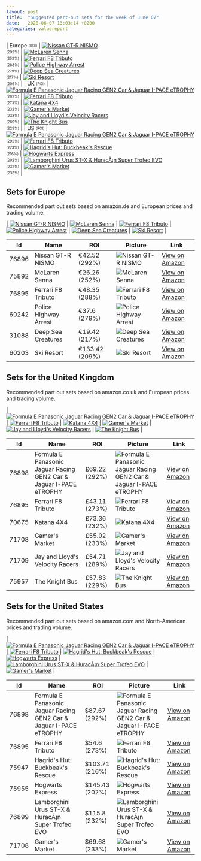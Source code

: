 ```yaml
---
layout: post
title:  "Suggested part-out sets for the week of June 07"
date:   2020-06-07 13:03:14 +0200
categories: valuereport
---
```


| Europe <sub><sup>(ROI)</sup></sub> | [![Nissan GT-R NISMO](https://images.brickset.com/sets/small/76896-1.jpg "Nissan GT-R NISMO")](https://amzn.to/2zZoRzu)<br><sub><sup>(292%)</sup></sub> | [![McLaren Senna](https://images.brickset.com/sets/small/75892-1.jpg "McLaren Senna")](https://amzn.to/3ezCfth)<br><sub><sup>(252%)</sup></sub> | [![Ferrari F8 Tributo](https://images.brickset.com/sets/small/76895-1.jpg "Ferrari F8 Tributo")](https://amzn.to/3cNrNOw)<br><sub><sup>(288%)</sup></sub> | [![Police Highway Arrest](https://images.brickset.com/sets/small/60242-1.jpg "Police Highway Arrest")](https://amzn.to/2Y3MMX6)<br><sub><sup>(279%)</sup></sub> | [![Deep Sea Creatures](https://images.brickset.com/sets/small/31088-1.jpg "Deep Sea Creatures")](https://amzn.to/3cFC6Dl)<br><sub><sup>(217%)</sup></sub> | [![Ski Resort](https://images.brickset.com/sets/small/60203-1.jpg "Ski Resort")](https://amzn.to/2XDhzuI)<br><sub><sup>(209%)</sup></sub> |
| UK <sub><sup>(ROI)</sup></sub> | [![Formula E Panasonic Jaguar Racing GEN2 Car & Jaguar I-PACE eTROPHY](https://images.brickset.com/sets/small/76898-1.jpg "Formula E Panasonic Jaguar Racing GEN2 Car & Jaguar I-PACE eTROPHY")](https://amzn.to/2XEpzvr)<br><sub><sup>(292%)</sup></sub> | [![Ferrari F8 Tributo](https://images.brickset.com/sets/small/76895-1.jpg "Ferrari F8 Tributo")](https://amzn.to/3dS3gIk)<br><sub><sup>(273%)</sup></sub> | [![Katana 4X4](https://images.brickset.com/sets/small/70675-1.jpg "Katana 4X4")](https://amzn.to/36LnsJm)<br><sub><sup>(232%)</sup></sub> | [![Gamer's Market](https://images.brickset.com/sets/small/71708-1.jpg "Gamer's Market")](https://amzn.to/2Xh1DOO)<br><sub><sup>(233%)</sup></sub> | [![Jay and Lloyd's Velocity Racers](https://images.brickset.com/sets/small/71709-1.jpg "Jay and Lloyd's Velocity Racers")](https://amzn.to/2TWzTg8)<br><sub><sup>(289%)</sup></sub> | [![The Knight Bus](https://images.brickset.com/sets/small/75957-1.jpg "The Knight Bus")](https://amzn.to/36OFiLB)<br><sub><sup>(229%)</sup></sub> |
| US <sub><sup>(ROI)</sup></sub> | [![Formula E Panasonic Jaguar Racing GEN2 Car & Jaguar I-PACE eTROPHY](https://images.brickset.com/sets/small/76898-1.jpg "Formula E Panasonic Jaguar Racing GEN2 Car & Jaguar I-PACE eTROPHY")](https://amzn.to/379lCCr)<br><sub><sup>(292%)</sup></sub> | [![Ferrari F8 Tributo](https://images.brickset.com/sets/small/76895-1.jpg "Ferrari F8 Tributo")](https://amzn.to/30iCNjA)<br><sub><sup>(273%)</sup></sub> | [![Hagrid's Hut: Buckbeak's Rescue](https://images.brickset.com/sets/small/75947-1.jpg "Hagrid's Hut: Buckbeak's Rescue")](https://amzn.to/2ZTgHUw)<br><sub><sup>(216%)</sup></sub> | [![Hogwarts Express](https://images.brickset.com/sets/small/75955-1.jpg "Hogwarts Express")](https://amzn.to/3dFOaG7)<br><sub><sup>(202%)</sup></sub> | [![Lamborghini Urus ST-X & HuracÃ¡n Super Trofeo EVO](https://images.brickset.com/sets/small/76899-1.jpg "Lamborghini Urus ST-X & HuracÃ¡n Super Trofeo EVO")](https://amzn.to/2BkAL83)<br><sub><sup>(232%)</sup></sub> | [![Gamer's Market](https://images.brickset.com/sets/small/71708-1.jpg "Gamer's Market")](https://amzn.to/2Be5Ytj)<br><sub><sup>(233%)</sup></sub> |

<!--more-->
## Sets for Europe
Recommended part out sets based on amazon.de and European prices and trading volume.

| [![Nissan GT-R NISMO](https://images.brickset.com/sets/small/76896-1.jpg "Nissan GT-R NISMO")](https://amzn.to/2zZoRzu) | [![McLaren Senna](https://images.brickset.com/sets/small/75892-1.jpg "McLaren Senna")](https://amzn.to/3ezCfth) | [![Ferrari F8 Tributo](https://images.brickset.com/sets/small/76895-1.jpg "Ferrari F8 Tributo")](https://amzn.to/3cNrNOw) | [![Police Highway Arrest](https://images.brickset.com/sets/small/60242-1.jpg "Police Highway Arrest")](https://amzn.to/2Y3MMX6) | [![Deep Sea Creatures](https://images.brickset.com/sets/small/31088-1.jpg "Deep Sea Creatures")](https://amzn.to/3cFC6Dl) | [![Ski Resort](https://images.brickset.com/sets/small/60203-1.jpg "Ski Resort")](https://amzn.to/2XDhzuI) |


Id | Name | ROI | Picture | Link
---|---|---|---|---
76896 | Nissan GT-R NISMO | &#8364;42.52 (292%) | ![Nissan GT-R NISMO](https://images.brickset.com/sets/small/76896-1.jpg "Nissan GT-R NISMO") | [View on Amazon](https://amzn.to/2zZoRzu)
75892 | McLaren Senna | &#8364;26.26 (252%) | ![McLaren Senna](https://images.brickset.com/sets/small/75892-1.jpg "McLaren Senna") | [View on Amazon](https://amzn.to/3ezCfth)
76895 | Ferrari F8 Tributo | &#8364;48.35 (288%) | ![Ferrari F8 Tributo](https://images.brickset.com/sets/small/76895-1.jpg "Ferrari F8 Tributo") | [View on Amazon](https://amzn.to/3cNrNOw)
60242 | Police Highway Arrest | &#8364;37.6 (279%) | ![Police Highway Arrest](https://images.brickset.com/sets/small/60242-1.jpg "Police Highway Arrest") | [View on Amazon](https://amzn.to/2Y3MMX6)
31088 | Deep Sea Creatures | &#8364;19.42 (217%) | ![Deep Sea Creatures](https://images.brickset.com/sets/small/31088-1.jpg "Deep Sea Creatures") | [View on Amazon](https://amzn.to/3cFC6Dl)
60203 | Ski Resort | &#8364;133.42 (209%) | ![Ski Resort](https://images.brickset.com/sets/small/60203-1.jpg "Ski Resort") | [View on Amazon](https://amzn.to/2XDhzuI)

## Sets for the United Kingdom
Recommended part out sets based on amazon.co.uk and European prices and trading volume.

| [![Formula E Panasonic Jaguar Racing GEN2 Car & Jaguar I-PACE eTROPHY](https://images.brickset.com/sets/small/76898-1.jpg "Formula E Panasonic Jaguar Racing GEN2 Car & Jaguar I-PACE eTROPHY")](https://amzn.to/2XEpzvr) | [![Ferrari F8 Tributo](https://images.brickset.com/sets/small/76895-1.jpg "Ferrari F8 Tributo")](https://amzn.to/3dS3gIk) | [![Katana 4X4](https://images.brickset.com/sets/small/70675-1.jpg "Katana 4X4")](https://amzn.to/36LnsJm) | [![Gamer's Market](https://images.brickset.com/sets/small/71708-1.jpg "Gamer's Market")](https://amzn.to/2Xh1DOO) | [![Jay and Lloyd's Velocity Racers](https://images.brickset.com/sets/small/71709-1.jpg "Jay and Lloyd's Velocity Racers")](https://amzn.to/2TWzTg8) | [![The Knight Bus](https://images.brickset.com/sets/small/75957-1.jpg "The Knight Bus")](https://amzn.to/36OFiLB) |


Id | Name | ROI | Picture | Link
---|---|---|---|---
76898 | Formula E Panasonic Jaguar Racing GEN2 Car & Jaguar I-PACE eTROPHY | &#163;69.22 (292%) | ![Formula E Panasonic Jaguar Racing GEN2 Car & Jaguar I-PACE eTROPHY](https://images.brickset.com/sets/small/76898-1.jpg "Formula E Panasonic Jaguar Racing GEN2 Car & Jaguar I-PACE eTROPHY") | [View on Amazon](https://amzn.to/2XEpzvr)
76895 | Ferrari F8 Tributo | &#163;43.11 (273%) | ![Ferrari F8 Tributo](https://images.brickset.com/sets/small/76895-1.jpg "Ferrari F8 Tributo") | [View on Amazon](https://amzn.to/3dS3gIk)
70675 | Katana 4X4 | &#163;73.36 (232%) | ![Katana 4X4](https://images.brickset.com/sets/small/70675-1.jpg "Katana 4X4") | [View on Amazon](https://amzn.to/36LnsJm)
71708 | Gamer's Market | &#163;55.02 (233%) | ![Gamer's Market](https://images.brickset.com/sets/small/71708-1.jpg "Gamer's Market") | [View on Amazon](https://amzn.to/2Xh1DOO)
71709 | Jay and Lloyd's Velocity Racers | &#163;54.71 (289%) | ![Jay and Lloyd's Velocity Racers](https://images.brickset.com/sets/small/71709-1.jpg "Jay and Lloyd's Velocity Racers") | [View on Amazon](https://amzn.to/2TWzTg8)
75957 | The Knight Bus | &#163;57.83 (229%) | ![The Knight Bus](https://images.brickset.com/sets/small/75957-1.jpg "The Knight Bus") | [View on Amazon](https://amzn.to/36OFiLB)

## Sets for the United States
Recommended part out sets based on amazon.com and North-American prices and trading volume.

| [![Formula E Panasonic Jaguar Racing GEN2 Car & Jaguar I-PACE eTROPHY](https://images.brickset.com/sets/small/76898-1.jpg "Formula E Panasonic Jaguar Racing GEN2 Car & Jaguar I-PACE eTROPHY")](https://amzn.to/379lCCr) | [![Ferrari F8 Tributo](https://images.brickset.com/sets/small/76895-1.jpg "Ferrari F8 Tributo")](https://amzn.to/30iCNjA) | [![Hagrid's Hut: Buckbeak's Rescue](https://images.brickset.com/sets/small/75947-1.jpg "Hagrid's Hut: Buckbeak's Rescue")](https://amzn.to/2ZTgHUw) | [![Hogwarts Express](https://images.brickset.com/sets/small/75955-1.jpg "Hogwarts Express")](https://amzn.to/3dFOaG7) | [![Lamborghini Urus ST-X & HuracÃ¡n Super Trofeo EVO](https://images.brickset.com/sets/small/76899-1.jpg "Lamborghini Urus ST-X & HuracÃ¡n Super Trofeo EVO")](https://amzn.to/2BkAL83) | [![Gamer's Market](https://images.brickset.com/sets/small/71708-1.jpg "Gamer's Market")](https://amzn.to/2Be5Ytj) |


Id | Name | ROI | Picture | Link
---|---|---|---|---
76898 | Formula E Panasonic Jaguar Racing GEN2 Car & Jaguar I-PACE eTROPHY | &#36;87.67 (292%) | ![Formula E Panasonic Jaguar Racing GEN2 Car & Jaguar I-PACE eTROPHY](https://images.brickset.com/sets/small/76898-1.jpg "Formula E Panasonic Jaguar Racing GEN2 Car & Jaguar I-PACE eTROPHY") | [View on Amazon](https://amzn.to/379lCCr)
76895 | Ferrari F8 Tributo | &#36;54.6 (273%) | ![Ferrari F8 Tributo](https://images.brickset.com/sets/small/76895-1.jpg "Ferrari F8 Tributo") | [View on Amazon](https://amzn.to/30iCNjA)
75947 | Hagrid's Hut: Buckbeak's Rescue | &#36;103.71 (216%) | ![Hagrid's Hut: Buckbeak's Rescue](https://images.brickset.com/sets/small/75947-1.jpg "Hagrid's Hut: Buckbeak's Rescue") | [View on Amazon](https://amzn.to/2ZTgHUw)
75955 | Hogwarts Express | &#36;145.43 (202%) | ![Hogwarts Express](https://images.brickset.com/sets/small/75955-1.jpg "Hogwarts Express") | [View on Amazon](https://amzn.to/3dFOaG7)
76899 | Lamborghini Urus ST-X & HuracÃ¡n Super Trofeo EVO | &#36;115.8 (232%) | ![Lamborghini Urus ST-X & HuracÃ¡n Super Trofeo EVO](https://images.brickset.com/sets/small/76899-1.jpg "Lamborghini Urus ST-X & HuracÃ¡n Super Trofeo EVO") | [View on Amazon](https://amzn.to/2BkAL83)
71708 | Gamer's Market | &#36;69.68 (233%) | ![Gamer's Market](https://images.brickset.com/sets/small/71708-1.jpg "Gamer's Market") | [View on Amazon](https://amzn.to/2Be5Ytj)


